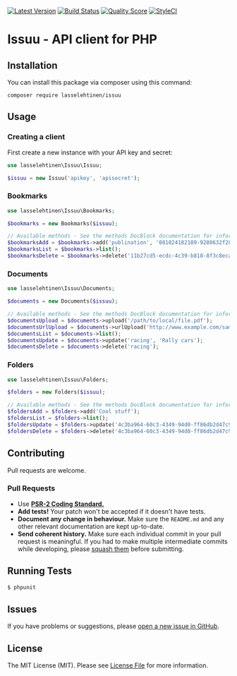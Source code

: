 [![Latest Version](https://img.shields.io/github/release/lasselehtinen/issuu.svg?style=flat-square)](https://github.com/lasselehtinen/issuu/releases)
[![Build Status](https://img.shields.io/travis/lasselehtinen/issuu/master.svg?style=flat-square)](https://travis-ci.org/lasselehtinen/issuu)
[![Quality Score](https://img.shields.io/scrutinizer/g/lasselehtinen/issuu.svg?style=flat-square)](https://scrutinizer-ci.com/g/lasselehtinen/issuu)
[![StyleCI](https://styleci.io/repos/111231767/shield)](https://styleci.io/repos/111231767)

# Issuu - API client for PHP
## Installation
You can install this package via composer using this command:
```shell
composer require lasselehtinen/issuu
```

## Usage
### Creating a client
First create a new instance with your API key and secret:
```php
use lasselehtinen\Issuu\Issuu;

$issuu = new Issuu('apikey', 'apisecret');
```

### Bookmarks
```php
use lasselehtinen\Issuu\Bookmarks;

$bookmarks = new Bookmarks($issuu);

// Available methods - See the methods DocBlock documentation for information about all available parameters
$bookmarksAdd = $bookmarks->add('publination', '081024182109-9280632f2866416d97634cdccc66715d');
$bookmarksList = $bookmarks->list();
$bookmarksDelete = $bookmarks->delete('11b27cd5-ecdc-4c39-b818-8f3c8eca443c');
```

### Documents
```php
use lasselehtinen\Issuu\Documents;

$documents = new Documents($issuu);

// Available methods - See the methods DocBlock documentation for information about all available parameters
$documentsUpload = $documents->upload('/path/to/local/file.pdf');
$documentsUrlUpload = $documents->urlUpload('http://www.example.com/sample.pdf');
$documentsList = $documents->list();
$documentsUpdate = $documents->update('racing', 'Rally cars');
$documentsDelete = $documents->delete('racing');
```

### Folders
```php
use lasselehtinen\Issuu\Folders;

$folders = new Folders($issuu);

// Available methods - See the methods DocBlock documentation for information about all available parameters
$foldersAdd = $folders->add('Cool stuff');
$foldersList = $folders->list();
$foldersUpdate = $folders->update('4c3ba964-60c3-4349-94d0-ff86db2d47c9', 'New folder name');
$foldersDelete = $folders->delete('4c3ba964-60c3-4349-94d0-ff86db2d47c9');
```

## Contributing

Pull requests are welcome. 
### Pull Requests

- Use **[PSR-2 Coding Standard.](https://github.com/php-fig/fig-standards/blob/master/accepted/PSR-2-coding-style-guide.md)** 
- **Add tests!** Your patch won't be accepted if it doesn't have tests.
- **Document any change in behaviour.** Make sure the `README.md` and any other relevant documentation are kept up-to-date.
- **Send coherent history.** Make sure each individual commit in your pull request is meaningful. If you had to make multiple intermediate commits while developing, please [squash them](http://www.git-scm.com/book/en/v2/Git-Tools-Rewriting-History#Changing-Multiple-Commit-Messages) before submitting.

## Running Tests

```bash
$ phpunit
```

## Issues

If you have problems or suggestions, please [open a new issue in GitHub](https://github.com/lasselehtinen/issuu/issues). 

## License

The MIT License (MIT). Please see [License File](LICENSE.md) for more information.
